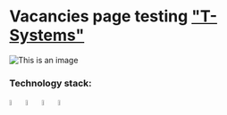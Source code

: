 # Vacancies page testing <a target="_blank" href="https://t-systems.jobs/global-careers-en/jobs/gr/209049/Software-Engineer-_-TDI/Athens.html">"T-Systems"</a>

![This is an image](design/images/main_page.png)

### Technology stack:

<code><img width="5%" title="Python" src="https://cdn.jsdelivr.net/gh/devicons/devicon/icons/python/python-original.svg" /></code>
<code><img width="5%" title="Pytest" src="https://cdn.jsdelivr.net/gh/devicons/devicon/icons/pytest/pytest-original.svg" /></code>
<code><img width="5%" title="Jenkins" src="https://cdn.jsdelivr.net/gh/devicons/devicon/icons/jenkins/jenkins-line.svg" /></code>
<code><img width="5%" title="Git" src="https://cdn.jsdelivr.net/gh/devicons/devicon/icons/github/github-original.svg" /></code>
          
          
          
          
